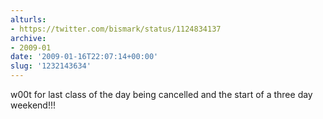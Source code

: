 ```yaml
---
alturls:
- https://twitter.com/bismark/status/1124834137
archive:
- 2009-01
date: '2009-01-16T22:07:14+00:00'
slug: '1232143634'
---
```


w00t for last class of the day being cancelled and the start of a three day weekend!!!

